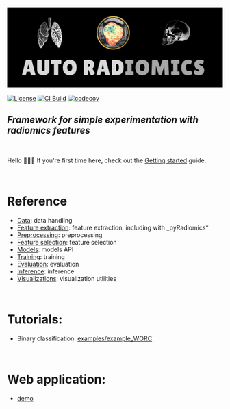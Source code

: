 <p align="center">
<br>
  <img src="images/logo.png" alt="AutoRadiomics">
</p>

[![License](https://img.shields.io/badge/license-Apache%202.0-green.svg)](https://opensource.org/licenses/Apache-2.0)
[![CI Build](https://github.com/pwoznicki/AutoRadiomics/actions/workflows/testing.yml/badge.svg)](https://github.com/pwoznicki/AutoRadiomics/commits/main)
[![codecov](https://codecov.io/gh/pwoznicki/AutoRadiomics/branch/main/graph/badge.svg)](https://codecov.io/gh/pwoznicki/AutoRadiomics)

## _Framework for simple experimentation with radiomics features_

&nbsp;

Hello 👋👋👋 If you're first time here, check out the [Getting started](getting-started) guide.

&nbsp;

# Reference

- [Data](autorad/data): data handling
- [Feature extraction](autorad/feature*extraction): feature extraction, including with \_pyRadiomics\*
- [Preprocessing](autorad/preprocessing): preprocessing
- [Feature selection](autorad/feature_selection): feature selection
- [Models](autorad/models): models API
- [Training](autorad/training): training
- [Evaluation](autorad/evaluation): evaluation
- [Inference](autorad/inference): inference
- [Visualizations](autorad/visualization): visualization utilities

&nbsp;

# Tutorials:

- Binary classification: [examples/example_WORC](https://github.com/pwoznicki/AutoRadiomics/blob/main/examples/example_WORC.ipynb)

&nbsp;

# Web application:

- [demo](https://pwoznicki-autoradiomics-autoradwebappapp-streamlit-demo-w7ej7a.streamlit.app)

